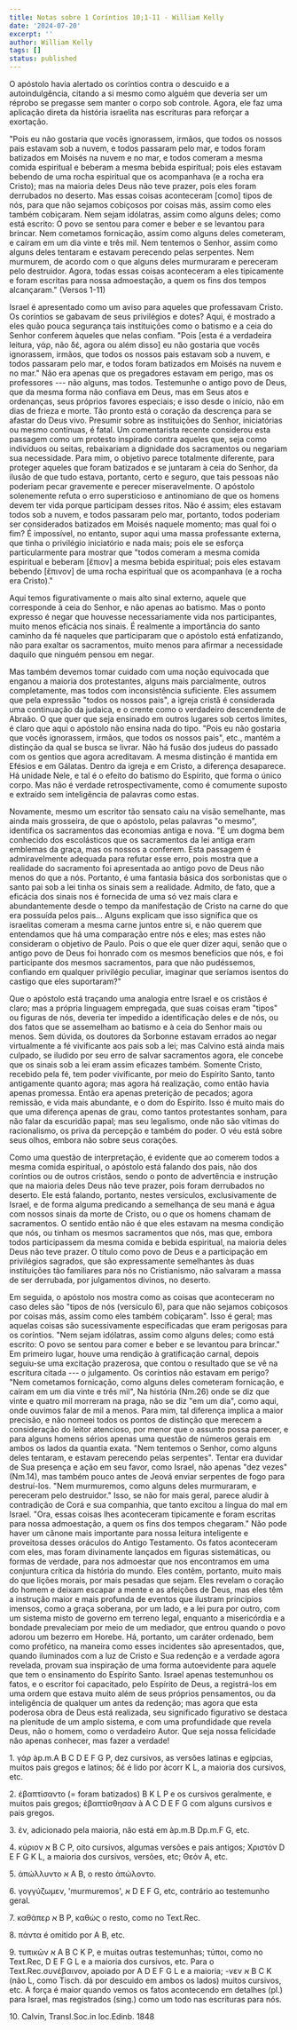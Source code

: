 ```yaml
---
title: Notas sobre 1 Coríntios 10;1-11 - William Kelly
date: '2024-07-20'
excerpt: ''
author: William Kelly
tags: []
status: published
---
```

O apóstolo havia alertado os coríntios contra o descuido e a
autoindulgência, citando a si mesmo como alguém que deveria ser um
réprobo se pregasse sem manter o corpo sob controle. Agora, ele faz uma
aplicação direta da história israelita nas escrituras para reforçar a
exortação.

\"Pois eu não gostaria que vocês ignorassem, irmãos, que todos os nossos
pais estavam sob a nuvem, e todos passaram pelo mar, e todos foram
batizados em Moisés na nuvem e no mar, e todos comeram a mesma comida
espiritual e beberam a mesma bebida espiritual; pois eles estavam
bebendo de uma rocha espiritual que os acompanhava (e a rocha era
Cristo); mas na maioria deles Deus não teve prazer, pois eles foram
derrubados no deserto. Mas essas coisas aconteceram \[como\] tipos de
nós, para que não sejamos cobiçosos por coisas más, assim como eles
também cobiçaram. Nem sejam idólatras, assim como alguns deles; como
está escrito: O povo se sentou para comer e beber e se levantou para
brincar. Nem cometamos fornicação, assim como alguns deles cometeram, e
caíram em um dia vinte e três mil. Nem tentemos o Senhor, assim como
alguns deles tentaram e estavam perecendo pelas serpentes. Nem murmurem,
de acordo com o que alguns deles murmuraram e pereceram pelo destruidor.
Agora, todas essas coisas aconteceram a eles tipicamente e foram
escritas para nossa admoestação, a quem os fins dos tempos alcançaram.\"
(Versos 1-11)

Israel é apresentado como um aviso para aqueles que professavam Cristo.
Os coríntios se gabavam de seus privilégios e dotes? Aqui, é mostrado a
eles quão pouca segurança tais instituições como o batismo e a ceia do
Senhor conferem àqueles que nelas confiam. \"Pois \[esta é a verdadeira
leitura, γάρ, não δέ, agora ou além disso\] eu não gostaria que vocês
ignorassem, irmãos, que todos os nossos pais estavam sob a nuvem, e
todos passaram pelo mar, e todos foram batizados em Moisés na nuvem e no
mar.\" Não era apenas que os pregadores estavam em perigo, mas os
professores --- não alguns, mas todos. Testemunhe o antigo povo de Deus,
que da mesma forma não confiava em Deus, mas em Seus atos e ordenanças,
seus próprios favores especiais; e isso desde o início, não em dias de
frieza e morte. Tão pronto está o coração da descrença para se afastar
do Deus vivo. Presumir sobre as instituições do Senhor, iniciatórias ou
mesmo contínuas, é fatal. Um comentarista recente considerou esta
passagem como um protesto inspirado contra aqueles que, seja como
indivíduos ou seitas, rebaixariam a dignidade dos sacramentos ou
negariam sua necessidade. Para mim, o objetivo parece totalmente
diferente, para proteger aqueles que foram batizados e se juntaram à
ceia do Senhor, da ilusão de que tudo estava, portanto, certo e seguro,
que tais pessoas não poderiam pecar gravemente e perecer miseravelmente.
O apóstolo solenemente refuta o erro supersticioso e antinomiano de que
os homens devem ter vida porque participam desses ritos. Não é assim;
eles estavam todos sob a nuvem, e todos passaram pelo mar, portanto,
todos poderiam ser considerados batizados em Moisés naquele momento; mas
qual foi o fim? É impossível, no entanto, supor aqui uma massa
professante externa, que tinha o privilégio iniciatório e nada mais;
pois ele se esforça particularmente para mostrar que \"todos comeram a
mesma comida espiritual e beberam \[ἔπιον\] a mesma bebida espiritual;
pois eles estavam bebendo \[ἔπινον\] de uma rocha espiritual que os
acompanhava (e a rocha era Cristo).\"

Aqui temos figurativamente o mais alto sinal externo, aquele que
corresponde à ceia do Senhor, e não apenas ao batismo. Mas o ponto
expresso é negar que houvesse necessariamente vida nos participantes,
muito menos eficácia nos sinais. É realmente a importância do santo
caminho da fé naqueles que participaram que o apóstolo está enfatizando,
não para exaltar os sacramentos, muito menos para afirmar a necessidade
daquilo que ninguém pensou em negar.

Mas também devemos tomar cuidado com uma noção equivocada que enganou a
maioria dos protestantes, alguns mais parcialmente, outros
completamente, mas todos com inconsistência suficiente. Eles assumem que
pela expressão \"todos os nossos pais\", a igreja cristã é considerada
uma continuação da judaica, e o crente como o verdadeiro descendente de
Abraão. O que quer que seja ensinado em outros lugares sob certos
limites, é claro que aqui o apóstolo não ensina nada do tipo. \"Pois eu
não gostaria que vocês ignorassem, irmãos, que todos os nossos pais\",
etc., mantém a distinção da qual se busca se livrar. Não há fusão dos
judeus do passado com os gentios que agora acreditavam. A mesma
distinção é mantida em Efésios e em Gálatas. Dentro da igreja e em
Cristo, a diferença desaparece. Há unidade Nele, e tal é o efeito do
batismo do Espírito, que forma o único corpo. Mas não é verdade
retrospectivamente, como é comumente suposto e extraído sem inteligência
de palavras como estas.

Novamente, mesmo um escritor tão sensato caiu na visão semelhante, mas
ainda mais grosseira, de que o apóstolo, pelas palavras \"o mesmo\",
identifica os sacramentos das economias antiga e nova. \"É um dogma bem
conhecido dos escolásticos que os sacramentos da lei antiga eram
emblemas da graça, mas os nossos a conferem. Esta passagem é
admiravelmente adequada para refutar esse erro, pois mostra que a
realidade do sacramento foi apresentada ao antigo povo de Deus não menos
do que a nós. Portanto, é uma fantasia básica dos sorbonistas que o
santo pai sob a lei tinha os sinais sem a realidade. Admito, de fato,
que a eficácia dos sinais nos é fornecida de uma só vez mais clara e
abundantemente desde o tempo da manifestação de Cristo na carne do que
era possuída pelos pais\... Alguns explicam que isso significa que os
israelitas comeram a mesma carne juntos entre si, e não querem que
entendamos que há uma comparação entre nós e eles; mas estes não
consideram o objetivo de Paulo. Pois o que ele quer dizer aqui, senão
que o antigo povo de Deus foi honrado com os mesmos benefícios que nós,
e foi participante dos mesmos sacramentos, para que não pudéssemos,
confiando em qualquer privilégio peculiar, imaginar que seríamos isentos
do castigo que eles suportaram?\"

Que o apóstolo está traçando uma analogia entre Israel e os cristãos é
claro; mas a própria linguagem empregada, que suas coisas eram \"tipos\"
ou figuras de nós, deveria ter impedido a identificação deles e de nós,
ou dos fatos que se assemelham ao batismo e à ceia do Senhor mais ou
menos. Sem dúvida, os doutores da Sorbonne estavam errados ao negar
virtualmente a fé vivificante aos pais sob a lei; mas Calvino está ainda
mais culpado, se iludido por seu erro de salvar sacramentos agora, ele
concebe que os sinais sob a lei eram assim eficazes também. Somente
Cristo, recebido pela fé, tem poder vivificante, por meio do Espírito
Santo, tanto antigamente quanto agora; mas agora há realização, como
então havia apenas promessa. Então era apenas preterição de pecados;
agora remissão, e vida mais abundante, e o dom do Espírito. Isso é muito
mais do que uma diferença apenas de grau, como tantos protestantes
sonham, para não falar da escuridão papal; mas seu legalismo, onde não
são vítimas do racionalismo, os priva da percepção e também do poder. O
véu está sobre seus olhos, embora não sobre seus corações.

Como uma questão de interpretação, é evidente que ao comerem todos a
mesma comida espiritual, o apóstolo está falando dos pais, não dos
coríntios ou de outros cristãos, sendo o ponto de advertência e
instrução que na maioria deles Deus não teve prazer, pois foram
derrubados no deserto. Ele está falando, portanto, nestes versículos,
exclusivamente de Israel, e de forma alguma predicando a semelhança de
seu maná e água com nossos sinais da morte de Cristo, ou o que os homens
chamam de sacramentos. O sentido então não é que eles estavam na mesma
condição que nós, ou tinham os mesmos sacramentos que nós, mas que,
embora todos participassem da mesma comida e bebida espiritual, na
maioria deles Deus não teve prazer. O título como povo de Deus e a
participação em privilégios sagrados, que são expressamente semelhantes
às duas instituições tão familiares para nós no Cristianismo, não
salvaram a massa de ser derrubada, por julgamentos divinos, no deserto.

Em seguida, o apóstolo nos mostra como as coisas que aconteceram no caso
deles são \"tipos de nós (versículo 6), para que não sejamos cobiçosos
por coisas más, assim como eles também cobiçaram\". Isso é geral; mas
aquelas coisas são sucessivamente especificadas que eram perigosas para
os coríntios. \"Nem sejam idólatras, assim como alguns deles; como está
escrito: O povo se sentou para comer e beber e se levantou para
brincar.\" Em primeiro lugar, houve uma rendição à gratificação carnal,
depois seguiu-se uma excitação prazerosa, que contou o resultado que se
vê na escritura citada --- o julgamento. Os coríntios não estavam em
perigo? \"Nem cometamos fornicação, como alguns deles cometeram
fornicação, e caíram em um dia vinte e três mil\", Na história (Nm.26)
onde se diz que vinte e quatro mil morreram na praga, não se diz \"em um
dia\", como aqui, onde ouvimos falar de mil a menos. Para mim, tal
diferença implica a maior precisão, e não nomeei todos os pontos de
distinção que merecem a consideração do leitor atencioso, por menor que
o assunto possa parecer, e para alguns homens sérios apenas uma questão
de números gerais em ambos os lados da quantia exata. \"Nem tentemos o
Senhor, como alguns deles tentaram, e estavam perecendo pelas
serpentes\". Tentar era duvidar de Sua presença e ação em seu favor,
como Israel, não apenas \"dez vezes\" (Nm.14), mas também pouco antes de
Jeová enviar serpentes de fogo para destruí-los. \"Nem murmuremos, como
alguns deles murmuraram, e pereceram pelo destruidor.\" Isso, se não for
mais geral, parece aludir à contradição de Corá e sua companhia, que
tanto excitou a língua do mal em Israel. \"Ora, essas coisas lhes
aconteceram tipicamente e foram escritas para nossa admoestação, a quem
os fins dos tempos chegaram.\" Não pode haver um cânone mais importante
para nossa leitura inteligente e proveitosa desses oráculos do Antigo
Testamento. Os fatos aconteceram com eles, mas foram divinamente
lançados em figuras sistemáticas, ou formas de verdade, para nos
admoestar que nos encontramos em uma conjuntura crítica da história do
mundo. Eles contêm, portanto, muito mais do que lições morais, por mais
pesadas que sejam. Eles revelam o coração do homem e deixam escapar a
mente e as afeições de Deus, mas eles têm a instrução maior e mais
profunda de eventos que ilustram princípios imensos, como a graça
soberana, por um lado, e a lei pura por outro, com um sistema misto de
governo em terreno legal, enquanto a misericórdia e a bondade
prevaleciam por meio de um mediador, que entrou quando o povo adorou um
bezerro em Horebe. Há, portanto, um caráter ordenado, bem como
profético, na maneira como esses incidentes são apresentados, que,
quando iluminados com a luz de Cristo e Sua redenção e a verdade agora
revelada, provam sua inspiração de uma forma autoevidente para aquele
que tem o ensinamento do Espírito Santo. Israel apenas testemunhou os
fatos, e o escritor foi capacitado, pelo Espírito de Deus, a
registrá-los em uma ordem que estava muito além de seus próprios
pensamentos, ou da inteligência de qualquer um antes da redenção; mas
agora que esta poderosa obra de Deus está realizada, seu significado
figurativo se destaca na plenitude de um amplo sistema, e com uma
profundidade que revela Deus, não o homem, como o verdadeiro Autor. Que
seja nossa felicidade não apenas conhecer, mas fazer a verdade!

1\. γάρ àp.m.A Β C D Ε F G Ρ, dez cursivos, as versões latinas e
egípcias, muitos pais gregos e latinos; δέ é lido por àcorr Κ L, a
maioria dos cursivos, etc.

2\. ἐβαπτίσαντο (= foram batizados) Β Κ L Ρ e os cursivos geralmente, e
muitos pais gregos; ἐβαπτίσθησαν à A C D E F G com alguns cursivos e
pais gregos.

3\. ἐν, adicionado pela maioria, não está em àp.m.Β Dp.m.F G, etc.

4\. κύριον א Β C P, oito cursivos, algumas versões e pais antigos;
Χριστόν D Ε F G Κ L, a maioria dos cursivos, versões, etc; Θεόν A, etc.

5\. ἀπώλλυντο א A Β, o resto ἀπώλοντο.

6\. γογγύζωμεν, \'murmuremos\', א D Ε F G, etc, contrário ao testemunho
geral.

7\. καθἀπερ א Β Ρ, καθώς o resto, como no Text.Rec.

8\. πάντα é omitido por A B, etc.

9\. τυπικῶν א A Β C Κ Ρ, e muitas outras testemunhas; τύποι, como no
Text.Rec, D E F G L e a maioria dos cursivos, etc. Para o
Text.Rec.συνέβαινον, apoiado por A D Ε F G L e a maioria; -νεν א Β C Κ
(não L, como Tisch. dá por descuido em ambos os lados) muitos cursivos,
etc. A força é maior quando vemos os fatos acontecendo em detalhes (pl.)
para Israel, mas registrados (sing.) como um todo nas escrituras para
nós.

10\. Calvin, Transl.Soc.in loc.Edinb. 1848
